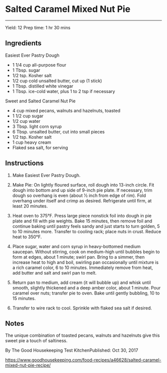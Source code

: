 # Salted Caramel Mixed Nut Pie
---
Yield: 12
Prep time: 1 hr 30 mins

## Ingredients
Easiest Ever Pastry Dough
- 1 1/4 cup all-purpose flour
- 1 Tbsp. sugar
- 1/2 tsp. Kosher salt
- 1/2 cup cold unsalted butter, cut up (1 stick)
- 1 Tbsp. distilled white vinegar
- 1 Tbsp. ice-cold water, plus 1 to 2 tsp if necessary

Sweet and Salted Caramel Nut Pie
- 4 cup mixed pecans, walnuts and hazelnuts, toasted
- 1 1/2 cup sugar
- 1/2 cup water
- 3 Tbsp. light corn syrup
- 6 Tbsp. unsalted butter, cut into small pieces
- 1/2 tsp. Kosher salt
- 1 cup heavy cream
- Flaked sea salt, for serving

## Instructions
1. Make Easiest Ever Pastry Dough.

2. Make Pie: On lightly floured surface, roll dough into 13-inch circle. Fit dough into bottom and up side of 9-inch pie plate. If necessary, trim dough so overhang is even (about 1⁄2 inch from edge of rim). Fold overhang under itself and crimp as desired. Refrigerate until firm, at least 20 minutes.

3. Heat oven to 375°F. Press large piece nonstick foil into dough in pie plate and fill with pie weights. Bake 15 minutes, then remove foil and continue baking until pastry feels sandy and just starts to turn golden, 5 to 10 minutes more. Transfer to cooling rack; place nuts in crust. Reduce heat to 350°F.

4. Place sugar, water and corn syrup in heavy-bottomed medium saucepan. Without stirring, cook on medium-high until bubbles begin to form at edges, about 1 minute; swirl pan. Bring to a simmer, then increase heat to high and boil, swirling pan occasionally until mixture is a rich caramel color, 6 to 10 minutes. Immediately remove from heat, add butter and salt and swirl pan to melt.

5. Return pan to medium, add cream (it will bubble up) and whisk until smooth, slightly thickened and a deep amber color, about 1 minute. Pour caramel over nuts; transfer pie to oven. Bake until gently bubbling, 10 to 15 minutes.

6. Transfer to wire rack to cool. Sprinkle with flaked sea salt if desired.


## Notes

The unique combination of toasted pecans, walnuts and hazelnuts give this sweet pie a touch of saltiness.

By The Good Housekeeping Test KitchenPublished: Oct 30, 2017

https://www.goodhousekeeping.com/food-recipes/a46628/salted-caramel-mixed-nut-pie-recipe/
